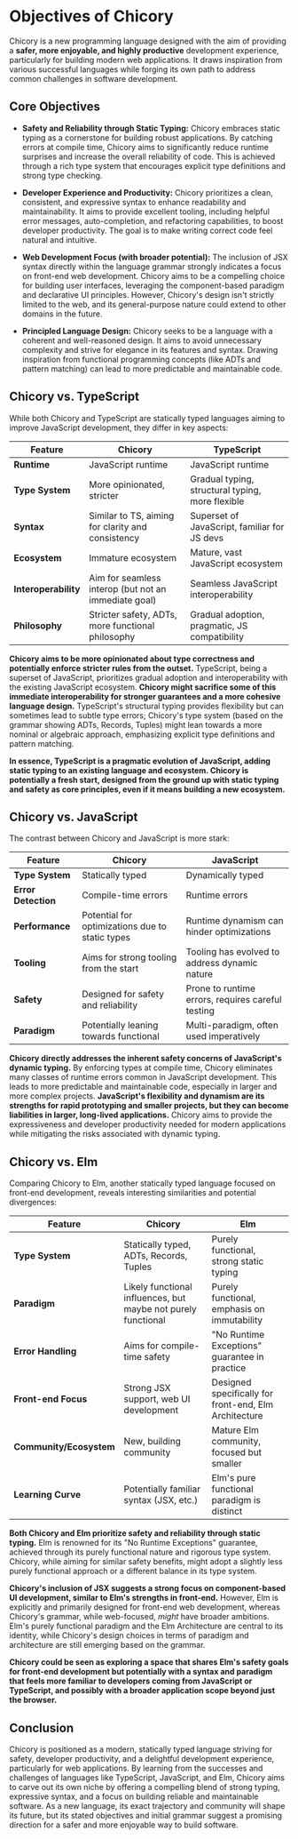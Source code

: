 # Objectives of Chicory

Chicory is a new programming language designed with the aim of providing a **safer, more enjoyable, and highly productive** development experience, particularly for building modern web applications.  It draws inspiration from various successful languages while forging its own path to address common challenges in software development.

## Core Objectives

*   **Safety and Reliability through Static Typing:** Chicory embraces static typing as a cornerstone for building robust applications. By catching errors at compile time, Chicory aims to significantly reduce runtime surprises and increase the overall reliability of code. This is achieved through a rich type system that encourages explicit type definitions and strong type checking.

*   **Developer Experience and Productivity:** Chicory prioritizes a clean, consistent, and expressive syntax to enhance readability and maintainability. It aims to provide excellent tooling, including helpful error messages, auto-completion, and refactoring capabilities, to boost developer productivity.  The goal is to make writing correct code feel natural and intuitive.

*   **Web Development Focus (with broader potential):**  The inclusion of JSX syntax directly within the language grammar strongly indicates a focus on front-end web development. Chicory aims to be a compelling choice for building user interfaces, leveraging the component-based paradigm and declarative UI principles. However, Chicory's design isn't strictly limited to the web, and its general-purpose nature could extend to other domains in the future.

*   **Principled Language Design:** Chicory seeks to be a language with a coherent and well-reasoned design.  It aims to avoid unnecessary complexity and strive for elegance in its features and syntax.  Drawing inspiration from functional programming concepts (like ADTs and pattern matching) can lead to more predictable and maintainable code.

## Chicory vs. TypeScript

While both Chicory and TypeScript are statically typed languages aiming to improve JavaScript development, they differ in key aspects:

| Feature          | Chicory | TypeScript                                    |
| ---------------- | ------------------------------------------ | --------------------------------------------- |
| **Runtime**      | JavaScript runtime   | JavaScript runtime                             |
| **Type System**  | More opinionated, stricter    | Gradual typing, structural typing, more flexible |
| **Syntax**       | Similar to TS, aiming for clarity and consistency | Superset of JavaScript, familiar for JS devs   |
| **Ecosystem**    | Immature ecosystem                     | Mature, vast JavaScript ecosystem              |
| **Interoperability** | Aim for seamless interop (but not an immediate goal)                  | Seamless JavaScript interoperability          |
| **Philosophy**   | Stricter safety, ADTs, more functional philosophy | Gradual adoption, pragmatic, JS compatibility  |

**Chicory aims to be more opinionated about type correctness and potentially enforce stricter rules from the outset.**  TypeScript, being a superset of JavaScript, prioritizes gradual adoption and interoperability with the existing JavaScript ecosystem.  **Chicory might sacrifice some of this immediate interoperability for stronger guarantees and a more cohesive language design.**  TypeScript's structural typing provides flexibility but can sometimes lead to subtle type errors; Chicory's type system (based on the grammar showing ADTs, Records, Tuples) might lean towards a more nominal or algebraic approach, emphasizing explicit type definitions and pattern matching.

**In essence, TypeScript is a pragmatic evolution of JavaScript, adding static typing to an existing language and ecosystem. Chicory is potentially a fresh start, designed from the ground up with static typing and safety as core principles, even if it means building a new ecosystem.**

## Chicory vs. JavaScript

The contrast between Chicory and JavaScript is more stark:

| Feature          | Chicory                                   | JavaScript                                    |
| ---------------- | ----------------------------------------- | --------------------------------------------- |
| **Type System**  | Statically typed                            | Dynamically typed                             |
| **Error Detection** | Compile-time errors                      | Runtime errors                                |
| **Performance**   | Potential for optimizations due to static types | Runtime dynamism can hinder optimizations     |
| **Tooling**       | Aims for strong tooling from the start      | Tooling has evolved to address dynamic nature |
| **Safety**        | Designed for safety and reliability         | Prone to runtime errors, requires careful testing |
| **Paradigm**      | Potentially leaning towards functional      | Multi-paradigm, often used imperatively       |

**Chicory directly addresses the inherent safety concerns of JavaScript's dynamic typing.** By enforcing types at compile time, Chicory eliminates many classes of runtime errors common in JavaScript development. This leads to more predictable and maintainable code, especially in larger and more complex projects.  **JavaScript's flexibility and dynamism are its strengths for rapid prototyping and smaller projects, but they can become liabilities in larger, long-lived applications.** Chicory aims to provide the expressiveness and developer productivity needed for modern applications while mitigating the risks associated with dynamic typing.

## Chicory vs. Elm

Comparing Chicory to Elm, another statically typed language focused on front-end development, reveals interesting similarities and potential divergences:

| Feature          | Chicory                                   | Elm                                           |
| ---------------- | ----------------------------------------- | --------------------------------------------- |
| **Type System**  | Statically typed, ADTs, Records, Tuples    | Purely functional, strong static typing         |
| **Paradigm**      | Likely functional influences, but maybe not purely functional | Purely functional, emphasis on immutability   |
| **Error Handling** | Aims for compile-time safety              | "No Runtime Exceptions" guarantee in practice |
| **Front-end Focus**| Strong JSX support, web UI development   | Designed specifically for front-end, Elm Architecture |
| **Community/Ecosystem** | New, building community                 | Mature Elm community, focused but smaller     |
| **Learning Curve** | Potentially familiar syntax (JSX, etc.)  | Elm's pure functional paradigm is distinct     |

**Both Chicory and Elm prioritize safety and reliability through static typing.**  Elm is renowned for its "No Runtime Exceptions" guarantee, achieved through its purely functional nature and rigorous type system. Chicory, while aiming for similar safety benefits, might adopt a slightly less purely functional approach or a different balance in its type system.

**Chicory's inclusion of JSX suggests a strong focus on component-based UI development, similar to Elm's strengths in front-end.**  However, Elm is explicitly and primarily designed for front-end web development, whereas Chicory's grammar, while web-focused, *might* have broader ambitions.  Elm's purely functional paradigm and the Elm Architecture are central to its identity, while Chicory's design choices in terms of paradigm and architecture are still emerging based on the grammar.

**Chicory could be seen as exploring a space that shares Elm's safety goals for front-end development but potentially with a syntax and paradigm that feels more familiar to developers coming from JavaScript or TypeScript, and possibly with a broader application scope beyond just the browser.**

## Conclusion

Chicory is positioned as a modern, statically typed language striving for safety, developer productivity, and a delightful development experience, particularly for web applications. By learning from the successes and challenges of languages like TypeScript, JavaScript, and Elm, Chicory aims to carve out its own niche by offering a compelling blend of strong typing, expressive syntax, and a focus on building reliable and maintainable software.  As a new language, its exact trajectory and community will shape its future, but its stated objectives and initial grammar suggest a promising direction for a safer and more enjoyable way to build software.
